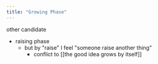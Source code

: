 ```yaml
---
title: "Growing Phase"
---
```



other candidate
- raising phase
    - but by "raise" I feel "someone raise another thing"
        - conflict to [[the good idea grows by itself]]
